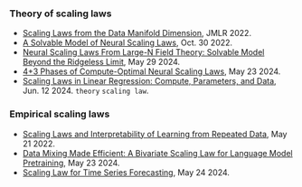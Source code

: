 

### Theory of scaling laws

- [Scaling Laws from the Data Manifold Dimension](https://jmlr.csail.mit.edu/papers/volume23/20-1111/20-1111.pdf), JMLR 2022.
- [A Solvable Model of Neural Scaling Laws](https://arxiv.org/pdf/2210.16859), Oct. 30 2022.
- [Neural Scaling Laws From Large-N Field Theory: Solvable Model Beyond the Ridgeless Limit](https://arxiv.org/pdf/2405.19398), May 29 2024.
- [4+3 Phases of Compute-Optimal Neural Scaling Laws](https://arxiv.org/pdf/2405.15074), May 23 2024.
- [Scaling Laws in Linear Regression: Compute, Parameters, and Data](https://arxiv.org/abs/2406.08466), Jun. 12 2024. `theory` `scaling law`.


### Empirical scaling laws

- [Scaling Laws and Interpretability of Learning from Repeated Data](https://arxiv.org/pdf/2205.10487), May 21 2022.
- [Data Mixing Made Efficient: A Bivariate Scaling Law for Language Model Pretraining](https://arxiv.org/pdf/2405.14908), May 23 2024.
- [Scaling Law for Time Series Forecasting](https://arxiv.org/pdf/2405.15124), May 24 2024.
